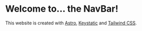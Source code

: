 # Welcome to... the NavBar!

This website is created with [Astro](https://astro.build), [Keystatic](https://keystatic.com) and [Tailwind CSS](https://tailwindcss.com).
